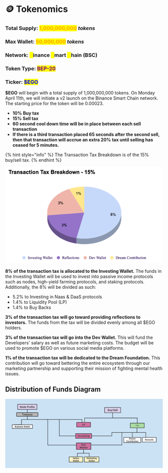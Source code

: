 # 🪙 Tokenomics

### Total Supply: <mark style="color:orange;">1,000,000,000</mark> _tokens_

### Max Wallet: <mark style="color:orange;">50,000,000</mark> _tokens_

### Network: <mark style="color:yellow;">B</mark>inance <mark style="color:yellow;">S</mark>mart <mark style="color:yellow;">C</mark>hain <mark style="color:purple;"></mark> (BSC)&#x20;

### Token Type: <mark style="color:purple;">BEP-20</mark>&#x20;

### Ticker: <mark style="color:blue;">$EGO</mark>

**$EGO** will begin with a total supply of 1,000,000,000 tokens. On Monday April 11th, we will initiate a v2 launch on the Binance Smart Chain network. The starting price for the token will be 0.00023.&#x20;

* **10% Buy tax**&#x20;
* **15% Sell tax**&#x20;
* **60 second cool down time will be in place between each sell transaction**
* **If there is a third transaction placed 65 seconds after the second sell, then that transaction will accrue an extra 20% tax until selling has ceased for 5 minutes.**

{% hint style="info" %}
The Transaction Tax Breakdown is of the 15% buy/sell tax.
{% endhint %}

![](<../.gitbook/assets/Screen Shot 2022-03-07 at 1.28.48 AM.png>)

**8% of the transaction tax is allocated to the Investing Wallet.** The funds in the Investing Wallet will be used to invest into passive income protocols such as nodes, high-yield farming protocols, and staking protocols. Additionally, the 8% will be divided as such:

* 5.2% to Investing in Naas & DaaS protocols
* 1.4% to Liquidity Pool (LP)
* 1.4% to Buy Backs

**3% of the transaction tax will go toward providing reflections to investors.** The funds from the tax will be divided evenly among all $EGO holders.&#x20;

**3% of the transaction tax will go into the Dev Wallet.** This will fund the Developers' salary as well as future marketing costs. The budget will be used to promote $EGO on various social media platforms.

**1% of the transaction tax will be dedicated to the Dream Foundation.** This contribution will go toward bettering the entire ecosystem through our marketing partnership and supporting their mission of fighting mental health issues. &#x20;

## Distribution of Funds Diagram

![](<../.gitbook/assets/Screen Shot 2022-03-07 at 7.04.21 PM.png>)
